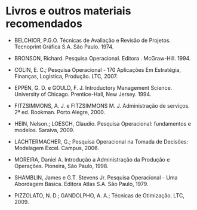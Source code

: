 # Livros e outros materiais recomendados

- BELCHIOR, P.G.O. Técnicas de Avaliação e Revisão de Projetos. Tecnoprint Gráfica S.A. São Paulo. 1974.

- BRONSON, Richard. Pesquisa Operacional. Editora . McGraw-Hill. 1994.

- COLIN, E. C.; Pesquisa Operacional - 170 Aplicações Em Estratégia, Finanças, Logística, Produção. LTC, 2007.

- EPPEN, G. D. e GOULD, F. J. Introductory Management Science. University of Chicago. Prentice-Hall, New Jersey. 1994.

- FITZSIMMONS, A. J. e FITZSIMMONS M. J. Administração de serviços. 2ª ed. Bookman. Porto Alegre, 2000.

- HEIN, Nelson.; LOESCH, Claudio. Pesquisa Operacional: fundamentos e modelos. Saraiva, 2009.

- LACHTERMACHER, G.; Pesquisa Operacional na Tomada de Decisões: Modelagem Excel. Campus, 2006.

- MOREIRA, Daniel A. Introdução a Administração da Produção e Operações. Pioneira, São Paulo, 1998.

- SHAMBLIN, James  e G.T. Stevens Jr. Pesquisa Operacional - Uma Abordagem Básica. Editora Atlas S.A. São Paulo, 1979.

- PIZZOLATO, N. D.; GANDOLPHO, A. A.; Técnicas de Otimização. LTC, 2009.